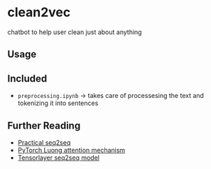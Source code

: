 # clean2vec

chatbot to help user clean just about anything

## Usage

## Included

- `preprocessing.ipynb` -> takes care of processesing the text and tokenizing it into sentences

## Further Reading

- [Practical seq2seq](http://suriyadeepan.github.io/2016-12-31-practical-seq2seq/)
- [PyTorch Luong attention mechanism](https://pytorch.org/tutorials/beginner/chatbot_tutorial.html)
- [Tensorlayer seq2seq model](https://github.com/tensorlayer/seq2seq-chatbot/blob/master/data/twitter/data.py)